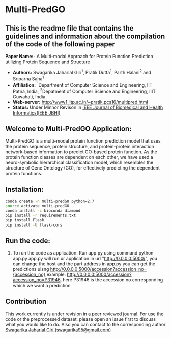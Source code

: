 # Multi-PredGO

## This is the readme file that contains the guidelines and information about the compilation of the code of the following paper

**Paper Name:-** A Multi-modal Approach for Protein Function Prediction utilizing Protein Sequence and Structure

 
- **Authors:** Swagarika Jaharlal Giri<sup>1</sup>, Pratik Dutta<sup>1</sup>, Parth Halani<sup>2</sup> and Sriparna Saha<sup>1</sup>
- **Affiliation:** <sup>1</sup>Department of Computer Science and Engineering, IIT Patna, India, <sup>2</sup>Depatment of Computer Science and Engineering, IIIT Guwahati, India
- **Web-server:** http://www1.iitp.ac.in/~pratik.pcs16/multipred.html
- **Status:** Under Minnor Revison in [IEEE Journal of Biomedical and Health Informatics(IEEE JBHI)](https://jbhi.embs.org/)

## Welcome to Multi-PredGO Application:
Multi-PredGO is a multi-modal protein function prediction model that uses the protein sequence, protein structure, and protein-protein interaction network-based information to predict GO-based protein function. As the protein function classes are dependent on each other, we have used a neuro-symbolic hierarchical classification model, which resembles the structure of Gene Ontology (GO), for effectively predicting the dependent protein functions.

## Installation:
```bash
conda create -n multi-predGO python=2.7
source activate multi-predGO
conda install -c bioconda diamond
pip install -r requirements.txt
pip install Flask
pip install -U flask-cors
```


## Run the code:
1) To run the code as application: 
Run app.py using command python app.py
app.py will run ur application  in url "http://0.0.0.0:5000/", you can change the host and the part address in app.py
you can get the predictions uisng  http://0.0.0.0:5000/accession?accession_no={accession_no}
example:  http://0.0.0.0:5000/accession?accession_no=P31946, here P31946 is the accession no corresponding which we want a prediction


## Contribution
This work currently is under revision in a peer reviewed journal. For use the code or the preprocessed dataset, please open an issue first to discuss what you would like to do. Also you can contact to the corresponding author [Swagarika Jaharlal Giri (swagarika95@gmail.com)](swagarika95@gmail.com) 



